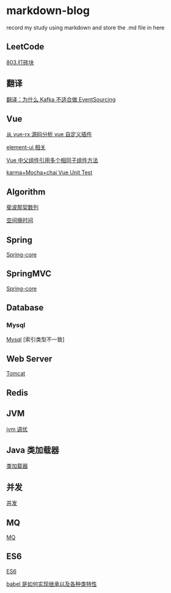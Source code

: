# markdown-blog

record my study using markdown and store the .md file in here

## LeetCode

[803.打砖块](./leetcode/803.打砖块.md)

## 翻译

[翻译：为什么 Kafka 不适合做 EventSourcing](./kafka-is-not-for-event-sourcing.md)

## Vue

[从 vue-rx 源码分析 vue 自定义插件](./从vue-rx源码分析vue插件.md)

[element-ui 相关](./element-ui.md)

[Vue 中父组件引用多个相同子组件方法](./Vue中父组件引用多个相同子组件方法.md)

[karma+Mocha+chai Vue Unit Test](./karma+Mocha+chaiVueUnitTest.md)

## Algorithm

[斐波那契数列](./QuickFib.html)

[空间换时间](./空间换时间.md)

## Spring

[Spring-core](./Spring-Core.md)

## SpringMVC

[Spring-core](./Spring-MVC.md)

## Database

### Mysql

[Mysql](./mysql.md)
[索引类型不一致]

## Web Server

[Tomcat](./tomcat.md)

## Redis

## JVM

[jvm 调优](./jvm-optimize)

## Java 类加载器

[类加载器](./jvm-classloader.md)

## 并发

[并发](./juc.md)

## MQ

[MQ](./mq.md)

## ES6

[ES6](./ES6.md)

[babel 是如何实现继承以及各种类特性](./babel是如何实现继承以及各种类特性.md)
